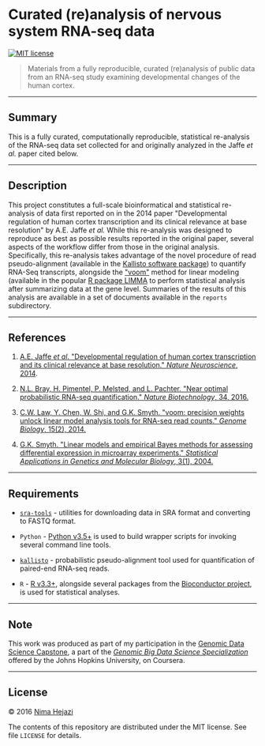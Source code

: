 # Curated (re)analysis of nervous system RNA-seq data

[![MIT license](http://img.shields.io/badge/license-MIT-brightgreen.svg)](http://opensource.org/licenses/MIT)

> Materials from a fully reproducible, curated (re)analysis of public data from
> an RNA-seq study examining developmental changes of the human cortex.

---

## Summary

This is a fully curated, computationally reproducible, statistical re-analysis
of the RNA-seq data set collected for and originally analyzed in the Jaffe _et
al._ paper cited below.

---

## Description

This project constitutes a full-scale bioinformatical and statistical
re-analysis of data first reported on in the 2014 paper "Developmental
regulation of human cortex transcription and its clinical relevance at base
resolution" by A.E. Jaffe _et al._ While this re-analysis was designed to
reproduce as best as possible results reported in the original paper, several
aspects of the workflow differ from those in the original analysis.
Specifically, this re-analysis takes advantage of the novel procedure of read
pseudo-alignment (available in the [Kallisto software
package](https://pachterlab.github.io/kallisto/about)) to quantify RNA-Seq
transcripts, alongside the
["voom"](https://genomebiology.biomedcentral.com/articles/10.1186/gb-2014-15-2-r29)
method for linear modeling (available in the popular [R package
LIMMA](http://bioconductor.org/packages/release/bioc/html/limma.html) to perform
statistical analysis after summarizing data at the gene level. Summaries of the
results of this analysis are available in a set of documents available in the
`reports` subdirectory.

---

## References

1. [A.E. Jaffe _et al_. "Developmental regulation of human cortex transcription
    and its clinical relevance at base resolution." _Nature Neuroscience_,
    2014](http://www.nature.com/neuro/journal/v18/n1/abs/nn.3898.html).

2. [N.L. Bray, H. Pimentel, P. Melsted, and L. Pachter. "Near optimal
    probabilistic RNA-seq quantification." _Nature Biotechnology_, 34,
    2016.](http://www.nature.com/nbt/journal/v34/n5/full/nbt.3519.html)

3. [C.W. Law, Y. Chen, W. Shi, and G.K. Smyth. "voom: precision weights unlock
    linear model analysis tools for RNA-seq read counts." _Genome Biology_,
    15(2),
    2014.](https://genomebiology.biomedcentral.com/articles/10.1186/gb-2014-15-2-r29)

4. [G.K. Smyth. "Linear models and empirical Bayes methods for assessing
    differential expression in microarray experiments." _Statistical
    Applications in Genetics and Molecular Biology_, 3(1),
    2004.](http://www.statsci.org/smyth/pubs/ebayes.pdf)

---

## Requirements

* [`sra-tools`](https://github.com/ncbi/sra-tools) - utilities for downloading
    data in SRA format and converting to FASTQ format.

* `Python` - [Python v3.5+](https://www.python.org/downloads/) is used to build
    wrapper scripts for invoking several command line tools.

* [`kallisto`](https://pachterlab.github.io/kallisto/) - probabilistic
    pseudo-alignment tool used for quantification of paired-end RNA-seq reads.

* `R` - [R v3.3+](https://www.r-project.org), alongside several packages from
    the [Bioconductor project](http://www.bioconductor.org), is used for
    statistical analyses.

---

## Note

This work was produced as part of  my participation in the [Genomic Data
Science Capstone](https://www.coursera.org/learn/genomic-data-science-project),
a part of the [_Genomic Big Data Science
Specialization_](https://www.coursera.org/specializations/genomic-data-science)
offered by the Johns Hopkins University, on Coursera.

---

## License

&copy; 2016 [Nima Hejazi](http://nimahejazi.org)

The contents of this repository are distributed under the MIT license. See file
`LICENSE` for details.
